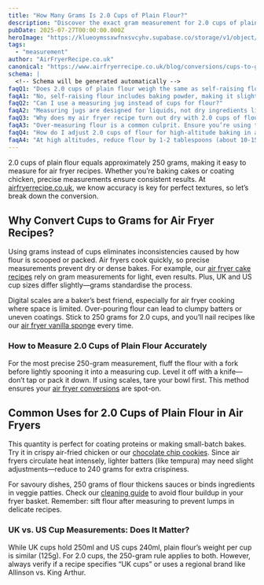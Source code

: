 ```yaml
---
title: "How Many Grams Is 2.0 Cups of Plain Flour?"
description: "Discover the exact gram measurement for 2.0 cups of plain flour with our easy conversion guide—perfect for air fryer baking every time!"
pubDate: 2025-07-27T00:00:00.000Z
heroImage: "https://klueoymssxwfnxsvcyhv.supabase.co/storage/v1/object/public/Shmucket/how-many-grams-is-2-cups-plain-flour.webp"
tags:
  - "measurement"
author: "AirFryerRecipe.co.uk"
canonical: "https://www.airfryerrecipe.co.uk/blog/conversions/cups-to-grams/how-many-grams-is-2-cups-plain-flour"
schema: |
  <!-- Schema will be generated automatically -->
faqQ1: "Does 2.0 cups of plain flour weigh the same as self-raising flour?"
faqA1: "No, self-raising flour includes baking powder, making it slightly lighter. For 2.0 cups of self-raising flour, use about 240 grams instead of 250 grams. Always check your recipe’s requirements for best results."
faqQ2: "Can I use a measuring jug instead of cups for flour?"
faqA2: "Measuring jugs are designed for liquids, not dry ingredients like flour. For accuracy, use proper measuring cups or a kitchen scale. Scooping flour with a jug can compress it, leading to over-measuring."
faqQ3: "Why does my air fryer recipe turn out dry with 2.0 cups of flour?"
faqA3: "Over-measuring flour is a common culprit. Ensure you’re using the spoon-and-level method or 250 grams exactly. Air fryers also cook faster, so reduce cooking time by 1-2 minutes if needed."
faqQ4: "How do I adjust 2.0 cups of flour for high-altitude baking in an air fryer?"
faqA4: "At high altitudes, reduce flour by 1-2 tablespoons (about 10-15 grams) to prevent dryness. Increase liquid slightly to balance the batter. Always preheat your air fryer for even cooking."
---
```

<p>2.0 cups of plain flour equals approximately 250 grams, making it easy to measure for air fryer recipes. Whether you’re baking cakes or coating chicken, precise measurements ensure consistent results. At <a href=https://www.airfryerrecipe.co.uk>airfryerrecipe.co.uk</a>, we know accuracy is key for perfect textures, so let’s break down the conversion.</p>  

<h2>Why Convert Cups to Grams for Air Fryer Recipes?</h2>  
<p>Using grams instead of cups eliminates inconsistencies caused by how flour is scooped or packed. Air fryers cook quickly, so precise measurements prevent dry or dense bakes. For example, our <a href=https://www.airfryerrecipe.co.uk/recipes>air fryer cake recipes</a> rely on gram measurements for light, even results. Plus, UK and US cup sizes differ slightly—grams standardise the process.</p>  

<p>Digital scales are a baker’s best friend, especially for air fryer cooking where space is limited. Over-pouring flour can lead to clumpy batters or uneven coatings. Stick to 250 grams for 2.0 cups, and you’ll nail recipes like our <a href=https://www.airfryerrecipe.co.uk/recipe-category/cakes>air fryer vanilla sponge</a> every time.</p>  

<h3>How to Measure 2.0 Cups of Plain Flour Accurately</h3>  
<p>For the most precise 250-gram measurement, fluff the flour with a fork before lightly spooning it into a measuring cup. Level it off with a knife—don’t tap or pack it down. If using scales, tare your bowl first. This method ensures your <a href=https://www.airfryerrecipe.co.uk/air-fryer-conversion-chart>air fryer conversions</a> are spot-on.</p>  

<h2>Common Uses for 2.0 Cups of Plain Flour in Air Fryers</h2>  
<p>This quantity is perfect for coating proteins or making small-batch bakes. Try it in crispy air-fried chicken or our <a href=https://www.airfryerrecipe.co.uk/recipe-category/cookies>chocolate chip cookies</a>. Since air fryers circulate heat intensely, lighter batters (like tempura) may need slight adjustments—reduce to 240 grams for extra crispiness.</p>  

<p>For savoury dishes, 250 grams of flour thickens sauces or binds ingredients in veggie patties. Check our <a href=https://www.airfryerrecipe.co.uk/air-fryer-cleaner>cleaning guide</a> to avoid flour buildup in your fryer basket. Remember: sift flour after measuring to prevent lumps in delicate recipes.</p>  

<h3>UK vs. US Cup Measurements: Does It Matter?</h3>  
<p>While UK cups hold 250ml and US cups 240ml, plain flour’s weight per cup is similar (125g). For 2.0 cups, the 250-gram rule applies to both. However, always verify if a recipe specifies “UK cups” or uses a regional brand like Allinson vs. King Arthur.</p>
